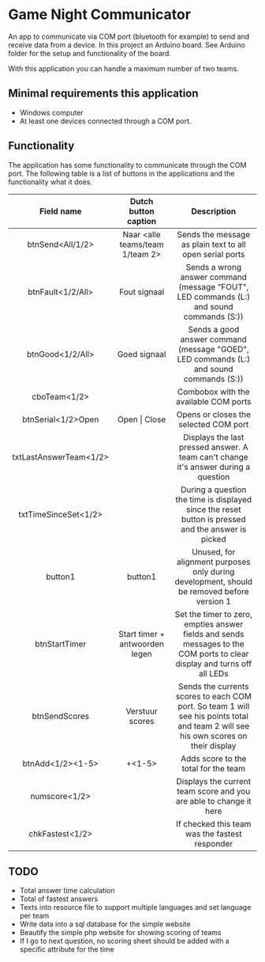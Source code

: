 # Game Night Communicator
An app to communicate via COM port (bluetooth for example) to send and receive data from a device. In this project an Arduino board. See Arduino folder for the setup and functionality of the board.

With this application you can handle a maximum number of two teams.

## Minimal requirements this application
* Windows computer
* At least one devices connected through a COM port.

## Functionality
The application has some functionality to communicate through the COM port. The following table is a list of buttons in the applications and the functionality what it does.

|Field name|Dutch button caption|Description|
|:---:|:---:|:--:|
|btnSend<All/1/2>|Naar <alle teams/team 1/team 2>|Sends the message as plain text to all open serial ports|
|btnFault<1/2/All>|Fout signaal|Sends a wrong answer command (message "FOUT", LED commands (L:<number>) and sound commands (S:<number>))|
 |btnGood<1/2/All>|Goed signaal|Sends a good answer command (message "GOED", LED commands (L:<number>) and sound commands (S:<number>))|
  |cboTeam<1/2>| |Combobox with the available COM ports|
  |btnSerial<1/2>Open|Open \| Close|Opens or closes the selected COM port|
  |txtLastAnswerTeam<1/2>| |Displays the last pressed answer. A team can't change it's answer during a question|
  |txtTimeSinceSet<1/2>| |During a question the time is displayed since the reset button is pressed and the answer is picked|
  |button1|button1|Unused, for alignment purposes only during development, should be removed before version 1|
  |btnStartTimer|Start timer + antwoorden legen|Set the timer to zero, empties answer fields and sends messages to the COM ports to clear display and turns off all LEDs|
  |btnSendScores|Verstuur scores|Sends the currents scores to each COM port. So team 1 will see his points total and team 2 will see his own scores on their display|
  |btnAdd<1/2><1-5>|+<1-5>|Adds score to the total for the team|
  |numscore<1/2>| |Displays the current team score and you are able to change it here|
  |chkFastest<1/2>| |If checked this team was the fastest responder|
  
## TODO
* Total answer time calculation
* Total of fastest answers
* Texts into resource file to support multiple languages and set language per team
* Write data into a sql database for the simple website
* Beautify the simple php website for showing scoring of teams
* If I go to next question, no scoring sheet should be added with a specific attribute for the time
